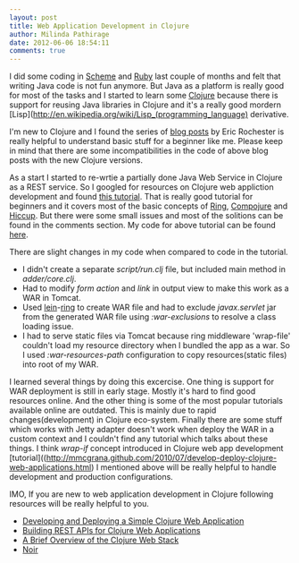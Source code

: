 ```yaml
---
layout: post
title: Web Application Development in Clojure
author: Milinda Pathirage
date: 2012-06-06 18:54:11
comments: true
---
```


I did some coding in [Scheme](http://en.wikipedia.org/wiki/Scheme_(programming_language)) and [Ruby](http://www.ruby-lang.org/en/) last couple of months and felt that writing Java code is not fun anymore. But Java as a platform is really good for
most of the tasks and I started to learn some [Clojure](http://clojure.org/) because there is support for reusing Java libraries in Clojure and it's a really good mordern [Lisp](http://en.wikipedia.org/wiki/Lisp_(programming_language) derivative.

I'm new to Clojure and I found the series of [blog posts](http://writingcoding.blogspot.com/2008/06/clojure-series-table-of-contents.html) by Eric Rochester is really helpful to understand basic stuff for a beginner like me. Please keep in mind that there are some incompatibilities in the code of above blog posts with the new Clojure versions.

As a start I started to re-wrtie a partially done Java Web Service in
Clojure as a REST service. So I googled for resources on Clojure web
appliction development and found [this tutorial](http://mmcgrana.github.com/2010/07/develop-deploy-clojure-web-applications.html). That is really good tutorial for beginners and it covers most of the basic concepts of [Ring](https://github.com/mmcgrana/ring), [Compojure](https://github.com/weavejester/compojure) and [Hiccup](https://github.com/weavejester/hiccup). But there were some small issues and most of the solitions can be found in the comments section. My code for above tutorial can be found [here](https://github.com/milinda/ef/tree/master/clojure-web/adder).

There are slight changes in my code when compared to code in the
tutorial.

* I didn't create a separate *script/run.clj* file, but included main
  method in *adder/core.clj*.
* Had to modify *form action* and *link* in output view to make this
  work as a WAR in Tomcat.
* Used [lein](https://github.com/technomancy/leiningen)-[ring](https://github.com/weavejester/lein-ring) to create WAR file and had to exclude *javax.servlet* jar from the generated WAR file using *:war-exclusions* to resolve a class loading issue.
* I had to serve static files via Tomcat because ring middleware
  'wrap-file' couldn't load my resource directory when I bundled the app
as a war. So I used *:war-resources-path* configuration to copy
resources(static files) into root of my WAR.

I learned several things by doing this excercise. One thing is support
for WAR deployment is still in early stage. Mostly it's hard to find
good resources online. And the other thing is some of the most popular
tutorials available online are outdated. This is mainly due to rapid
changes(development) in Clojure eco-system. Finally there are some stuff
which works with Jetty adapter doesn't work when deploy the WAR in a
custom context and I couldn't find any tutorial which talks about these
things. I think *wrap-if* concept introduced in Clojure web app development [tutorial]((http://mmcgrana.github.com/2010/07/develop-deploy-clojure-web-applications.html) I mentioned above will be really helpful to handle development and production configurations.

IMO, If you are new to web application development in Clojure following
resources will be really helpful to you.

* [Developing and Deploying a Simple Clojure Web Application](http://mmcgrana.github.com/2010/07/develop-deploy-clojure-web-applications.html)
* [Building REST APIs for Clojure Web Applications](http://mmcgrana.github.com/2010/08/clojure-rest-api.html)
* [A Brief Overview of the Clojure Web Stack](http://brehaut.net/blog/2011/ring_introduction)
* [Noir](http://webnoir.org/)
